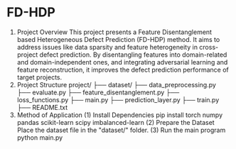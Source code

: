 # FD-HDP
1. Project Overview
This project presents a Feature Disentanglement based Heterogeneous Defect Prediction (FD-HDP) method. It aims to address issues like data sparsity and feature heterogeneity in cross-project defect prediction. By disentangling features into domain-related and domain-independent ones, and integrating adversarial learning and feature reconstruction, it improves the defect prediction performance of target projects.
2. Project Structure
project/
├── dataset/
├── data_preprocessing.py
├── evaluate.py
├── feature_disentanglement.py
├── loss_functions.py
├── main.py
├── prediction_layer.py
├── train.py
├── README.txt
3. Method of Application
(1) Install Dependencies
pip install torch numpy pandas scikit-learn scipy imbalanced-learn
(2) Prepare the Dataset
Place the dataset file in the "dataset/" folder.
(3) Run the main program
python main.py
